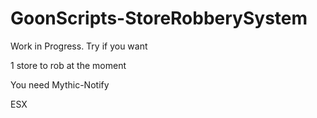 # GoonScripts-StoreRobberySystem
 
Work in Progress. Try if you want

1 store to rob at the moment

You need Mythic-Notify

ESX

